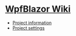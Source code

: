 # [WpfBlazor Wiki](https://github.com/jamesnet214/WpfBlazor/wiki)
- [Project information](https://github.com/jamesnet214/WpfBlazor/wiki/Project-information)
- [Project settings](https://github.com/jamesnet214/WpfBlazor/wiki/Project-settings)
